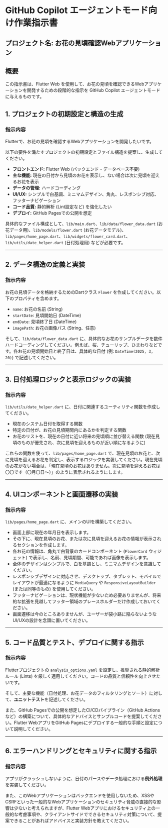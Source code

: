 # GitHub Copilot エージェントモード向け作業指示書

## プロジェクト名: お花の見頃確認Webアプリケーション

## 概要

この指示書は、Flutter Web を使用して、お花の見頃を確認できるWebアプリケーションを開発するための段階的な指示を GitHub Copilot エージェントモードに与えるものです。

## 1. プロジェクトの初期設定と構造の生成

### 指示内容

Flutterで、お花の見頃を確認するWebアプリケーションを開発したいです。

以下の要件を満たすプロジェクトの初期設定とファイル構造を提案し、生成してください。

* **フロントエンド:** Flutter Web (バックエンド・データベース不要)
* **主な機能:** 現在の日付から見頃のお花を表示し、ない場合は次に見頃を迎えるお花を表示
* **データの管理:** ハードコーディング
* **UI/UX:** シンプルで白基調、ミニマムデザイン、角丸、レスポンシブ対応、フッターナビゲーション
* **コード品質:** 静的解析 (Lint設定など) を強化したい
* **デプロイ:** GitHub Pagesでの公開を想定

具体的なファイル構成として、`lib/main.dart`、`lib/data/flower_data.dart` (お花データ用)、`lib/models/flower.dart` (お花データモデル)、`lib/pages/home_page.dart`、`lib/widgets/flower_card.dart`、`lib/utils/date_helper.dart` (日付処理用) などが必要です。

---

## 2. データ構造の定義と実装

### 指示内容

お花の見頃データを格納するためのDartクラス `Flower` を作成してください。以下のプロパティを含めます。

* `name`: お花の名前 (String)
* `startDate`: 見頃開始日 (DateTime)
* `endDate`: 見頃終了日 (DateTime)
* `imagePath`: お花の画像パス (String、任意)

そして、`lib/data/flower_data.dart` に、具体的なお花のサンプルデータを数件ハードコーディングしてください。例えば、桜、チューリップ、ひまわりなどです。各お花の見頃開始日と終了日は、具体的な日付 (例: `DateTime(2025, 3, 20)`) で記述してください。

---

## 3. 日付処理ロジックと表示ロジックの実装

### 指示内容

`lib/utils/date_helper.dart` に、日付に関連するユーティリティ関数を作成してください。

* 現在のシステム日付を取得する関数
* 特定の日付が、お花の見頃期間内にあるかを判定する関数
* お花のリストを、現在の日付に近い将来の見頃順に並び替える関数 (現在見頃のものが優先され、次に見頃を迎えるものが近い順になるように)

これらの関数を使って、`lib/pages/home_page.dart` で、現在見頃のお花と、次に見頃を迎えるお花を判定し、表示するロジックを実装してください。現在見頃のお花がない場合は、「現在見頃のお花はありません。次に見頃を迎えるお花は〇〇です（〇月〇日〜）」のように表示されるようにします。

---

## 4. UIコンポーネントと画面遷移の実装

### 指示内容

`lib/pages/home_page.dart` に、メインのUIを構築してください。

* 画面上部に現在の年月日を表示します。
* その下に、現在見頃のお花、または次に見頃を迎えるお花の情報が表示されるセクションを作成します。
* 各お花の情報は、角丸で白背景のカードコンポーネント (`FlowerCard` ウィジェット) で表示し、名前、見頃期間、可能であれば画像を表示します。
* 全体のデザインはシンプルで、白を基調とし、ミニマムデザインを意識してください。
* レスポンシブデザインに対応させ、デスクトップ、タブレット、モバイルでレイアウトが最適になるように `MediaQuery` や `ResponsiveLayoutBuilder` (または同等のもの) を使用してください。
* フッターナビゲーションは、現状機能が少ないため必要ありませんが、将来的な拡張を見越してフッター領域のプレースホルダーだけ作成しておいてください。
* 画面遷移は今のところありませんが、ユーザーが袋小路に陥らないようなUI/UXの設計を念頭に置いてください。

---

## 5. コード品質とテスト、デプロイに関する指示

### 指示内容

Flutterプロジェクトの `analysis_options.yaml` を設定し、推奨される静的解析ルール (Lints) を厳しく適用してください。コードの品質と信頼性を向上させたいです。

そして、主要な機能（日付処理、お花データのフィルタリングとソート）に対して、**ユニットテスト**を記述してください。

また、GitHub Pagesでの公開を想定したCI/CDパイプライン（GitHub Actionsなど）の構築について、具体的なアドバイスとサンプルコードを提案してください。Flutter WebアプリをGitHub Pagesにデプロイする一般的な手順と設定について説明してください。

---

## 6. エラーハンドリングとセキュリティに関する指示

### 指示内容

アプリがクラッシュしないように、日付のパースやデータ処理における**例外処理**を実装してください。

また、このWebアプリケーションはバックエンドを使用しないため、XSSやCSRFといった一般的なWebアプリケーションのセキュリティ脅威の直接的な影響は少ないと考えられますが、Flutter Webアプリにおけるセキュリティ上の一般的な考慮事項や、クライアントサイドでできるセキュリティ対策について、提案できることがあればアドバイスと実装方針を教えてください。